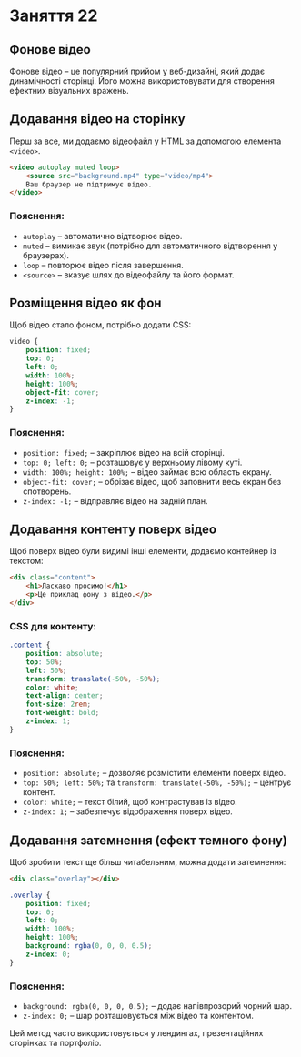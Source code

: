 # Заняття 22

## Фонове відео

Фонове відео – це популярний прийом у веб-дизайні, який додає динамічності сторінці. Його можна використовувати для створення ефектних візуальних вражень.  

## **Додавання відео на сторінку**  

Перш за все, ми додаємо відеофайл у HTML за допомогою елемента `<video>`.  

```html
<video autoplay muted loop>
    <source src="background.mp4" type="video/mp4">
    Ваш браузер не підтримує відео.
</video>
```

### **Пояснення:**  
- `autoplay` – автоматично відтворює відео.  
- `muted` – вимикає звук (потрібно для автоматичного відтворення у браузерах).  
- `loop` – повторює відео після завершення.  
- `<source>` – вказує шлях до відеофайлу та його формат.  

## **Розміщення відео як фон**  

Щоб відео стало фоном, потрібно додати CSS:  

```css
video {
    position: fixed;
    top: 0;
    left: 0;
    width: 100%;
    height: 100%;
    object-fit: cover;
    z-index: -1;
}
```

### **Пояснення:**  
- `position: fixed;` – закріплює відео на всій сторінці.  
- `top: 0; left: 0;` – розташовує у верхньому лівому куті.  
- `width: 100%; height: 100%;` – відео займає всю область екрану.  
- `object-fit: cover;` – обрізає відео, щоб заповнити весь екран без спотворень.  
- `z-index: -1;` – відправляє відео на задній план.  

## **Додавання контенту поверх відео**  

Щоб поверх відео були видимі інші елементи, додаємо контейнер із текстом:  

```html
<div class="content">
    <h1>Ласкаво просимо!</h1>
    <p>Це приклад фону з відео.</p>
</div>
```

### **CSS для контенту:**  
```css
.content {
    position: absolute;
    top: 50%;
    left: 50%;
    transform: translate(-50%, -50%);
    color: white;
    text-align: center;
    font-size: 2rem;
    font-weight: bold;
    z-index: 1;
}
```

### **Пояснення:**  
- `position: absolute;` – дозволяє розмістити елементи поверх відео.  
- `top: 50%; left: 50%;` та `transform: translate(-50%, -50%);` – центрує контент.  
- `color: white;` – текст білий, щоб контрастував із відео.  
- `z-index: 1;` – забезпечує відображення поверх відео.  

## **Додавання затемнення (ефект темного фону)**  

Щоб зробити текст ще більш читабельним, можна додати затемнення:  

```html
<div class="overlay"></div>
```

```css
.overlay {
    position: fixed;
    top: 0;
    left: 0;
    width: 100%;
    height: 100%;
    background: rgba(0, 0, 0, 0.5);
    z-index: 0;
}
```

### **Пояснення:**  
- `background: rgba(0, 0, 0, 0.5);` – додає напівпрозорий чорний шар.  
- `z-index: 0;` – шар розташовується між відео та контентом.  


Цей метод часто використовується у лендингах, презентаційних сторінках та портфоліо.